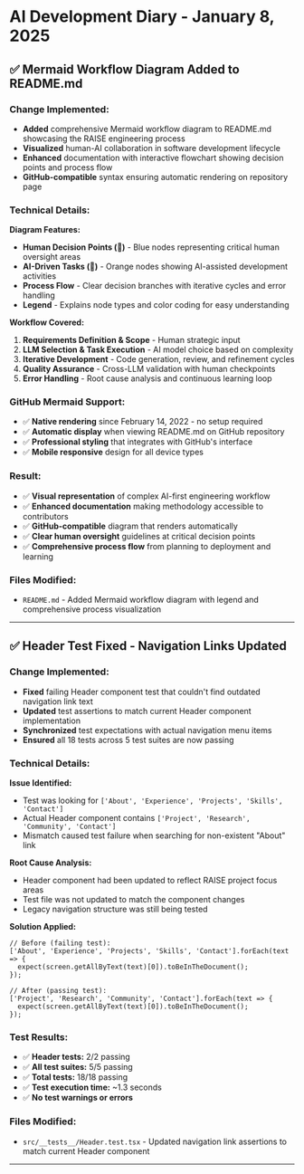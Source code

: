 # AI Development Diary - January 8, 2025

## ✅ **Mermaid Workflow Diagram Added to README.md**

### **Change Implemented:**

- **Added** comprehensive Mermaid workflow diagram to README.md showcasing the RAISE engineering process
- **Visualized** human-AI collaboration in software development lifecycle
- **Enhanced** documentation with interactive flowchart showing decision points and process flow
- **GitHub-compatible** syntax ensuring automatic rendering on repository page

### **Technical Details:**

**Diagram Features:**

- **Human Decision Points (👤)** - Blue nodes representing critical human oversight areas
- **AI-Driven Tasks (🤖)** - Orange nodes showing AI-assisted development activities
- **Process Flow** - Clear decision branches with iterative cycles and error handling
- **Legend** - Explains node types and color coding for easy understanding

**Workflow Covered:**

1. **Requirements Definition & Scope** - Human strategic input
2. **LLM Selection & Task Execution** - AI model choice based on complexity
3. **Iterative Development** - Code generation, review, and refinement cycles
4. **Quality Assurance** - Cross-LLM validation with human checkpoints
5. **Error Handling** - Root cause analysis and continuous learning loop

### **GitHub Mermaid Support:**

- ✅ **Native rendering** since February 14, 2022 - no setup required
- ✅ **Automatic display** when viewing README.md on GitHub repository
- ✅ **Professional styling** that integrates with GitHub's interface
- ✅ **Mobile responsive** design for all device types

### **Result:**

- ✅ **Visual representation** of complex AI-first engineering workflow
- ✅ **Enhanced documentation** making methodology accessible to contributors
- ✅ **GitHub-compatible** diagram that renders automatically
- ✅ **Clear human oversight** guidelines at critical decision points
- ✅ **Comprehensive process flow** from planning to deployment and learning

### **Files Modified:**

- `README.md` - Added Mermaid workflow diagram with legend and comprehensive process visualization

---

## ✅ **Header Test Fixed - Navigation Links Updated**

### **Change Implemented:**

- **Fixed** failing Header component test that couldn't find outdated navigation link text
- **Updated** test assertions to match current Header component implementation
- **Synchronized** test expectations with actual navigation menu items
- **Ensured** all 18 tests across 5 test suites are now passing

### **Technical Details:**

**Issue Identified:**

- Test was looking for `['About', 'Experience', 'Projects', 'Skills', 'Contact']`
- Actual Header component contains `['Project', 'Research', 'Community', 'Contact']`
- Mismatch caused test failure when searching for non-existent "About" link

**Root Cause Analysis:**

- Header component had been updated to reflect RAISE project focus areas
- Test file was not updated to match the component changes
- Legacy navigation structure was still being tested

**Solution Applied:**

```tsx
// Before (failing test):
['About', 'Experience', 'Projects', 'Skills', 'Contact'].forEach(text => {
  expect(screen.getAllByText(text)[0]).toBeInTheDocument();
});

// After (passing test):
['Project', 'Research', 'Community', 'Contact'].forEach(text => {
  expect(screen.getAllByText(text)[0]).toBeInTheDocument();
});
```

### **Test Results:**

- ✅ **Header tests:** 2/2 passing
- ✅ **All test suites:** 5/5 passing
- ✅ **Total tests:** 18/18 passing
- ✅ **Test execution time:** ~1.3 seconds
- ✅ **No test warnings or errors**

### **Files Modified:**

- `src/__tests__/Header.test.tsx` - Updated navigation link assertions to match current Header component

---

